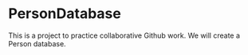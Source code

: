 # PersonDatabase

This is a project to practice collaborative Github work. We will create a Person database.
